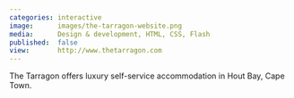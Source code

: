 ```yaml
---
categories: interactive
image:      images/the-tarragon-website.png
media:      Design & development, HTML, CSS, Flash
published:  false
view:       http://www.thetarragon.com
---
```

The Tarragon offers luxury self-service accommodation in Hout Bay, Cape Town.
